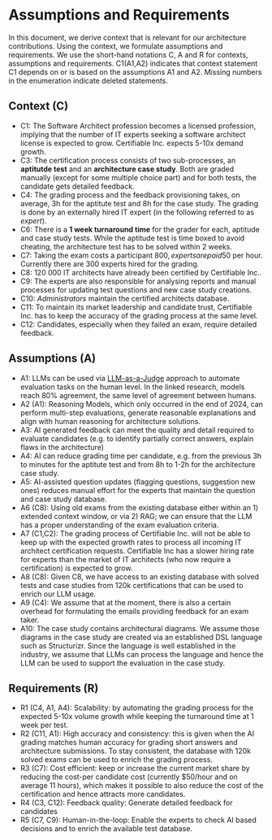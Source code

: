 # Assumptions and Requirements
In this document, we derive context that is relevant for our architecture contributions. Using the context, we formulate assumptions and requirements. We use the short-hand notations C, A and R for contexts, assumptions and requirements. C1(A1,A2) indicates that context statement C1 depends on or is based on the assumptions A1 and A2. Missing numbers in the enumeration indicate deleted statements.

## Context (C)
- C1: The Software Architect profession becomes a licensed profession, implying that the number of IT experts seeking a software architect license is expected to grow. Certifiable Inc. expects 5-10x demand growth.
- C3: The certification process consists of two sub-processes, an **aptitutde test** and an **architecture case study**. Both are graded manually (except for some multiple choice part) and for both tests, the candidate gets detailed feedback.
- C4: The grading process and the feedback provisioning takes, on average, 3h for the aptitute test and 8h for the case study. The grading is done by an externally hired IT expert (in the following referred to as _expert_).
- C6: There is a **1 week turnaround time** for the grader for each, aptitude and case study tests. While the aptitude test is time boxed to avoid cheating, the architecture test has to be solved within 2 weeks.
- C7: Taking the exam costs a participant 800$, experts are paid 50$ per hour. Currently there are 300 experts hired for the grading.
- C8: 120 000 IT architects have already been certified by Certifiable Inc..
- C9: The experts are also responsible for analysing reports and manual processes for updating test questions and new case study creations.
- C10: _Administrators_ maintain the certified architects database.
- C11: To maintain its market leadership and candidate trust, Certifiable Inc. has to keep the accuracy of the grading process at the same level.
- C12: Candidates, especially when they failed an exam, require detailed feedback.

## Assumptions (A)
- A1: LLMs can be used via [LLM-as-a-Judge](https://arxiv.org/abs/2306.05685) approach to automate evaluation tasks on the human level. In the linked research, models reach 80% agreement, the same level of agreement between humans.
- A2 (A1): Reasoning Models, which only occurred in the end of 2024, can perform multi-step evaluations, generate reasonable explanations and align with human reasoning for architecture solutions. 
- A3: AI generated feedback can meet the quality and detail required to evaluate candidates (e.g. to identify partially correct answers, explain flaws in the architecture)
- A4: AI can reduce grading time per candidate, e.g. from the previous 3h to minutes for the aptitute test and from 8h to 1-2h for the architecture case study.
- A5: AI-assisted question updates (flagging questions, suggestion new ones) reduces manual effort for the experts that maintain the question and case study database.
- A6 (C8): Using old exams from the existing database either within an 1) extended context window, or via 2) RAG; we can ensure that the LLM has a proper understanding of the exam evaluation criteria.
- A7 (C1,C2): The grading process of Certifiable Inc. will not be able to keep up with the expected growth rates to process all incoming IT architect certification requests. Certifiable Inc has a slower hiring rate for experts than the market of IT architects (who now require a certification) is expected to grow.
- A8 (C8): Given C8, we have access to an existing database with solved tests and case studies from 120k certifications that can be used to enrich our LLM usage.
- A9 (C4): We assume that at the moment, there is also a certain overhead for formulating the emails providing feedback for an exam taker.
- A10: The case study contains architectural diagrams. We assume those diagrams in the case study are created via an established DSL language such as Structurizr. Since the language is well established in the industry, we assume that LLMs can process the language and hence the LLM can be used to support the evaluation in the case study.

## Requirements (R)
- R1 (C4, A1, A4): Scalability: by automating the grading process for the expected 5-10x volume growth while keeping the turnaround time at 1 week per test.
- R2 (C11, A1): High accuracy and consistency: this is given when the AI grading matches human accuracy for grading short answers and architecture submissions. To stay consistent, the database with 120k solved exams can be used to enrich the grading process.
- R3 (C7): Cost efficient: keep or increase the current market share by reducing the cost-per candidate cost (currently $50/hour and on average 11 hours), which makes it possible to also reduce the cost of the certification and hence attracts more candidates.
- R4 (C3, C12): Feedback quality: Generate detailed feedback for candidates
- R5 (C7, C9): Human-in-the-loop: Enable the experts to check AI based decisions and to enrich the available test database.
